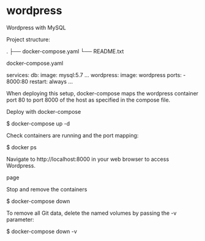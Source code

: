 # wordpress
Wordpress with MySQL

Project structure:

.
├── docker-compose.yaml
└── README.txt


docker-compose.yaml

services:
  db:
    image: mysql:5.7
    ...
  wordpress:
    image: wordpress
    ports:
      - 8000:80
    restart: always
    ...

When deploying this setup, docker-compose maps the wordpress container port 80 to port 8000 of the host 
as specified in the compose file.

Deploy with docker-compose

$ docker-compose up -d

Check containers are running and the port mapping:

$ docker ps

Navigate to http://localhost:8000 in your web browser to access Wordpress.

page

Stop and remove the containers

$ docker-compose down

To remove all Git data, delete the named volumes by passing the -v parameter:

$ docker-compose down -v

